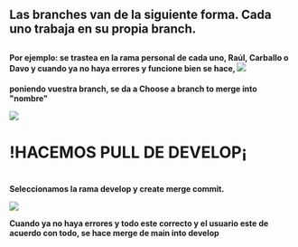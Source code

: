 <h2>Las branches van de la siguiente forma.
Cada uno trabaja en su propia branch.<h2/>
<h4>Por ejemplo: se trastea en la rama personal de cada uno, Raúl, Carballo o Davo y cuando ya no haya errores y funcione bien se hace, 
  <img src=https://user-images.githubusercontent.com/55236794/197803488-f5ce8e0d-b0e1-429a-9930-2bb212ab1989.png><img/><h4/>
  <h4>
  poniendo vuestra branch, se da a Choose a branch to merge into "nombre"
    
  <img src=https://user-images.githubusercontent.com/55236794/197803730-1c2ecae3-9422-44d0-b5db-d10a531438f5.png><img/>
    
  <h4/><h1>!HACEMOS PULL DE DEVELOP¡<h1/><h4>Seleccionamos la rama develop y create merge commit.
    
<img src=https://user-images.githubusercontent.com/55236794/197803818-507031ba-849e-4cb0-a811-77db90cdb0b9.png><img/>
    
Cuando ya no haya errores y todo este correcto y el usuario este de acuerdo con todo, se hace merge de main into develop
<h4/>  
